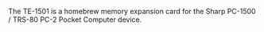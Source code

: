 The TE-1501 is a homebrew memory expansion card for the Sharp PC-1500 / TRS-80 PC-2 Pocket Computer device.
